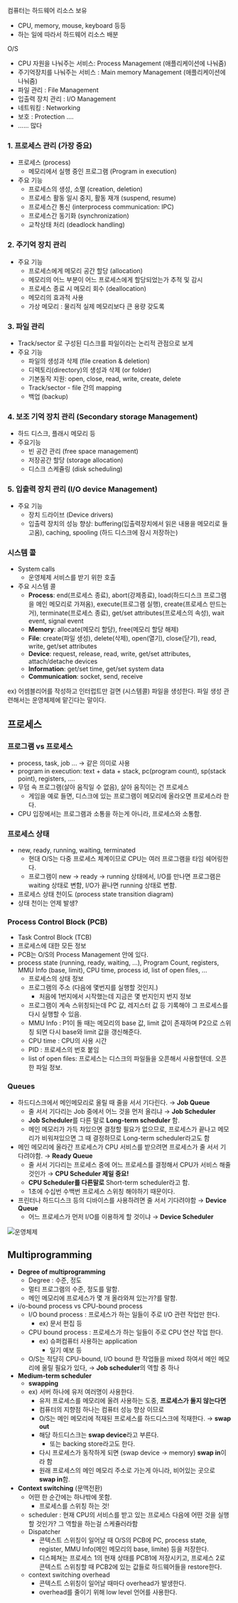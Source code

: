 컴퓨터는 하드웨어 리소스 보유

- CPU, memory, mouse, keyboard 등등
- 하는 일에 따라서 하드웨어 리소스 배분

O/S

- CPU 자원을 나눠주는 서비스:  Process Management (애플리케이션에 나눠줌)
- 주기억장치를 나눠주는 서비스 : Main memory Management (애플리케이션에 나눠줌)
- 파일 관리 : File Management
- 입출력 장치 관리 : I/O Management
- 네트워킹 : Networking
- 보호 : Protection ....
- ...... 많다

### 1. 프로세스 관리 (가장 중요)

- 프로세스 (process)
    - 메모리에서 실행 중인 프로그램 (Program in execution)
- 주요 기능
    - 프로세스의 생성, 소멸 (creation, deletion)
    - 프로세스 활동 일시 중지, 활동 재개 (suspend, resume)
    - 프로세스간 통신 (interprocess communication: IPC)
    - 프로세스간 동기화 (synchronization)
    - 교착상태 처리 (deadlock handling)

### 2. 주기억 장치 관리

- 주요 기능
    - 프로세스에게 메모리 공간 할당 (allocation)
    - 메모리의 어느 부분이 어느 프로세스에게 할당되었는가 추적 및 감시
    - 프로세스 종료 시 메모리 회수 (deallocation)
    - 메모리의 효과적 사용
    - 가상 메모리 : 물리적 실제 메모리보다 큰 용량 갖도록

### 3. 파일 관리

- Track/sector 로 구성된 디스크를 파일이라는 논리적 관점으로 보게
- 주요 기능
    - 파일의 생성과 삭제 (file creation & deletion)
    - 디렉토리(directory)의 생성과 삭제 (or folder)
    - 기본동작 지원: open, close, read, write, create, delete
    - Track/sector - file 간의 mapping
    - 백업 (backup)

### 4. 보조 기억 장치 관리 (Secondary storage Management)

- 하드 디스크, 플래시 메모리 등
- 주요기능
    - 빈 공간 관리 (free space management)
    - 저장공간 할당 (storage allocation)
    - 디스크 스케쥴링 (disk scheduling)

### 5. 입출력 장치 관리 (I/O device Management)

- 주요 기능
    - 장치 드라이브 (Device drivers)
    - 입출력 장치의 성능 향상: buffering(입출력장치에서 읽은 내용을 메모리로 들고옴), caching, spooling (하드 디스크에 잠시 저장하는)

### 시스템 콜

- System calls
    - 운영체제 서비스를 받기 위한 호출
- 주요 시스템 콜
    - **Process**: end(프로세스 종료), abort(강제종료), load(하드디스크 프로그램을 메인 메모리로 가져옴), execute(프로그램 실행), create(프로세스 만드는거), terminate(프로세스 종료), get/set attributes(프로세스의 속성), wait event, signal event
    - **Memory**: allocate(메모리 할당), free(메모리 할당 해제)
    - **File**: create(파일 생성), delete(삭제), open(열기), close(닫기), read, write, get/set attributes
    - **Device**: request, release, read, write, get/set attributes, attach/detache devices
    - **Information**: get/set time, get/set system data
    - **Communication**: socket, send, receive

ex) 어셈블리어를 작성하고 인터럽트만 걸면 (시스템콜) 파일을 생성한다. 파일 생성 관련해서는 운영체제에 맡긴다는 말이다.

## 프로세스

### 프로그램 vs 프로세스

- process, task, job ... → 같은 의미로 사용
- program in execution: text + data + stack, pc(program count), sp(stack point), registers, ....
- 무덤 속 프로그램(살아 움직일 수 없음), 살아 움직이는 건 프로세스
    - 게임을 예로 들면, 디스크에 있는 프로그램이 메모리에 올라오면 프로세스라 한다.
- CPU 입장에서는 프로그램과 소통을 하는게 아니라, 프로세스와 소통함.

### 프로세스 상태

- new, ready, running, waiting, terminated
    - 현대 O/S는 다중 프로세스 체계이므로 CPU는 여러 프로그램을 타임 쉐어링한다.
    - 프로그램이 new → ready → running 상태에서, I/O를 만나면 프로그램은 waiting 상태로 변함, I/O가 끝나면 running 상태로 변함.
- 프로세스 상태 천이도 (process state transition diagram)
- 상태 천이는 언제 발생?

### Process Control Block (PCB)

- Task Control Block (TCB)
- 프로세스에 대한 모든 정보
- PCB는 O/S의 Process Management 안에 있다.
- process state (running, ready, waiting, ...), Program Count, registers, MMU Info (base, limit), CPU time, process id, list of open files, ...
    - 프로세스의 상태 정보
    - 프로그램의 주소 (다음에 몇번지를 실행할 것인지.)
        - 처음에 1번지에서 시작했는데 지금은 몇 번지인지 번지 정보
    - 프로그램이 계속 스위칭되는데 PC 값, 레지스터 값 등 기록해야 그 프로세스를 다시 실행할 수 있음.
    - MMU Info : P1이 돌 때는 메모리의 base 값, limit 값이 존재하며 P2으로 스위칭 되면 다시 base와 limit 값을 갱신해준다.
    - CPU time : CPU의 사용 시간
    - PID : 프로세스의 번호 붙임
    - list of open files: 프로세스는 디스크의 파일들을 오픈해서 사용할텐데. 오픈한 파일 정보.

### Queues

- 하드디스크에서 메인메모리로 올릴 때 줄을 서서 기다린다. → **Job Queue**
    - 줄 서서 기다리는 Job 중에서 어느 것을 먼저 올리냐 → **Job Scheduler**
    - **Job Scheduler**를 다른 말로 **Long-term scheduler** 함.
    - 메인 메모리가 가득 차있으면 결정할 필요가 없으므로, 프로세스가 끝나고 메모리가 비워져있으면 그 때 결정하므로 Long-term scheduler라고도 함
- 메인 메모리에 올라간 프로세스가 CPU 서비스를 받으려면 프로세스가 줄 서서 기다려야함. → **Ready Queue**
    - 줄 서서 기다리는 프로세스 중에 어느 프로세스를 결정해서 CPU가 서비스 해줄 것인가 → **CPU Scheduler 제일 중요!**
    - **CPU Scheduler를 다른말로** Short-term scheduler라고 함.
    - 1초에 수십번 수백번 프로세스 스위칭 해야하기 때문이다.
- 프린터나 하드디스크 등의 디바이스를 사용하려면 줄 서서 기다려야함 → **Device Queue**
    - 어느 프로세스가 먼저 I/O를 이용하게 할 것이냐 → **Device Scheduler**

![운영체제](https://user-images.githubusercontent.com/64122884/152811396-3d2abe92-04e2-4dd6-91be-092feb06231b.png)

## Multiprogramming

- **Degree of multiprogramming**
    - Degree : 수준, 정도
    - 멀티 프로그램의 수준, 정도를 말함.
    - 메인 메모리에 프로세스가 몇 개 올라와져 있는가?를 말함.
- i/o-bound process vs CPU-bound process
    - I/O bound process : 프로세스가 하는 일들이 주로 I/O 관련 작업만 한다.
        - ex) 문서 편집 등
    - CPU bound process : 프로세스가 하는 일들이 주로 CPU 연산 작업 한다.
        - ex) 슈퍼컴퓨터 사용하는 application
            - 일기 예보 등
    - O/S는 적당히 CPU-bound, I/O bound 한 작업들을 mixed 하여서 메인 메모리에 올릴 필요가 있다, → **Job scheduler**의 역할 중 하나
- **Medium-term scheduler**
    - **swapping**
    - ex) 서버 하나에 유저 여러명이 사용한다.
        - 유저 프로세스를 메모리에 올려 사용하는 도중, **프로세스가 돌지 않는다면**
        - 컴퓨터의 지향점 하나는 컴퓨터 성능 향상 이므로
        - O/S는 메인 메모리에 적재된 프로세스를 하드디스크에 적재한다. → **swap out**
        - 해당 하드디스크는 **swap device**라고 부른다.
            - 또는 backing store라고도 한다.
        - 다시 프로세스가 동작하게 되면 (swap device → memory) **swap in**이라 함
        - 원래 프로세스의 메인 메모리 주소로 가는게 아니라, 비어있는 곳으로 **swap in**함.
- **Context switching** (문맥전환)
    - 어떤 한 순간에는 하나밖에 못함.
        - 프로세스를 스위칭 하는 것!
    - scheduler : 현재 CPU의 서비스를 받고 있는 프로세스 다음에 어떤 것을 실행할 것인가? 그 역할을 하는걸 스케쥴러라함
    - Dispatcher
        - 콘텍스트 스위칭이 일어날 때 O/S의 PCB에 PC, process state, register, MMU Info(메인 메모리의 base, limite) 등을 저장한다.
        - 디스페쳐는 프로세스 1의 현재 상태를 PCB1에 저장시키고, 프로세스 2로 콘텍스트 스위칭할 때 PCB2에 있는 값들로 하드웨어들을 restore한다.
    - context switching overhead
        - 콘텍스트 스위칭이 일어날 때마다 overhead가 발생한다.
        - overhead를 줄이기 위해 low level 언어를 사용한다.